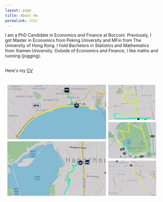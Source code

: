 ```yaml
---
layout: page
title: About me
permalink: /CV/
---
```

I am a PhD Candidate in Economics and Finance at Bocconi. Previously, I got Master in Economics from Peking University and MFin from The University of Hong Kong. I hold Bachelors in Statistics and Mathematics from Xiamen University. Outside of Economics and Finance, I like maths and running (jogging).   
<br>


Here's my <a href="https://shasha-li.github.io/content/SHASHA%20LI%20CV.pdf" target="_blank">CV</a> 
<br><br>

<img src="/content/run.jpg" style="width:600px;"/>

<br><br>
